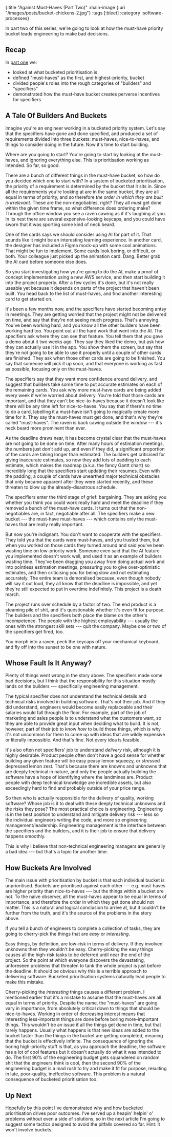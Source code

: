 {:title "Against Must-Haves (Part Two)"
 :main-image {:uri "/images/posts/bucket-chickens-2.jpg"}
 :tags [:bleet]
 :category :software-processes}

In part two of this series, we're going to look at how the must-have priority
bucket leads engineering to make bad decisions.

<!--more-->

## Recap

In [part one][] we:

- looked at what bucketed prioritisation is
- defined "must-haves" as the first, and highest-priority, bucket
- divided people's roles into the rough categories of "builders" and "specifiers"
- demonstrated how the must-have bucket creates perverse incentives for
  specifiers

[part one]: /blog/software-processes/against-must-haves-part-one/

## A Tale Of Builders And Buckets

Imagine you're an engineer working in a bucketed priority system. Let's say that
the specifiers have gone and done specified, and produced a set of requirements
divided into three buckets: must-haves, nice-to-haves, and things to consider
doing in the future. Now it's time to start building.

Where are you going to start? You're going to start by looking at the
must-haves, and ignoring everything else. This is prioritisation working as
intended. So far, so good.

There are a bunch of different things in the must-have bucket, so how do you
decided which one to start with? In a system of bucketed prioritisation, the
priority of a requirement is determined by the bucket that it sits in. Since all
the requirements you're looking at are in the same bucket, they are all equal in
terms of priority, and so therefore _the order in which they are built is
irrelevant_. These are the non-negotiables, right? They all _must_ get done
within the given time frame, so what difference does ordering make? Through the
office window you see a raven cawing as if it's laughing at you. In its nest
there are several expensive-looking keycaps, and you could have sworn that it
was sporting some kind of neck beard.

One of the cards says we should consider using AI for part of it. That sounds
like it might be an interesting learning experience. In another card, the
designer has included a Figma mock-up with some cool animations. That might be
fun to implement. Some cards look boring, or difficult, or both. Your colleague
just picked up the animation card. Dang. Better grab the AI card before someone
else does.

So you start investigating how you're going to do the AI, make a proof of
concept implementation using a new AWS service, and then start building it into
the project properly. After a few cycles it's done, but it's not really useable
yet because it depends on parts of the project that haven't been built. You head
back to the list of must-haves, and find another interesting card to get started
on.

It's been a few months now, and the specifiers have started becoming antsy in
meetings. They are getting worried that the project might not be delivered on
time, and say that they're not seeing much progress. That's annoying. You've
been working hard, and you know all the other builders have been working hard
too. You point out all the hard work that went into the AI. The specifiers ask
where they can see that feature. You tell them that you gave a demo about it two
weeks ago. They say they liked the demo, but ask how they can actually use it in
the app. You show them the screen, but say that they're not going to be able to
use it properly until a couple of other cards are finished. They ask when those
other cards are going to be finished. You say that someone will pick it up soon,
and that everyone is working as fast as possible, focusing only on the
must-haves.

The specifiers say that they want more confidence around delivery, and suggest
that builders take some time to put accurate estimates on each of the remaining
cards. You ask why more must-have cards are being added every week if we're
worried about delivery. You're told that those cards are important, and that
they can't be nice-to-haves because it doesn't look like there will be any time
left for nice-to-haves. You say that if there's no time to do a card, labelling
it a must-have isn't going to magically create more time for it. They say the
must-haves must get done, and that's why they're called "must-haves". The raven
is back cawing outside the window --- it's neck beard more prominent than ever.

As the deadline draws near, it has become crystal clear that the must-haves are
not going to be done on time. After many hours of estimation meetings, the
numbers just don't add up, and even if they did, a significant proportion of the
cards are taking longer than estimated. The builders get criticised for giving
inaccurate estimates, so now they add lots of padding to each estimate, which
makes the roadmap (a.k.a. the fancy Gantt chart) so incredibly long that the
specifiers start updating their resumes. Even with the padding, a couple of
cards have unearthed major technical obstacles that only became apparent after
they were started recently, and these threaten to blow up the already-disastrous
schedule.

The specifiers enter the third stage of grief: bargaining. They are asking you
whether you think you could work really hard and meet the deadline if they
removed a bunch of the must-have cards. It turns out that the non-negotiables
are, in fact, negotiable after all. The specifiers make a new bucket --- the
must-have must-haves --- which contains only the must-haves that are really
really important.

But now you're indignant. You don't want to cooperate with the specifiers. They
told you that the cards were must-haves, and you trusted them, but when you
worked on those cards they turned around and said you've been wasting time on
low-priority work. Someone even said that the AI feature you implemented doesn't
work well, and used it as an example of builders wasting time. They've been
dragging you away from doing actual work and into pointless estimation meetings,
pressuring you to give over-optimistic estimates, and then criticising you for
being slow and not estimating accurately. The entire team is demoralised
because, even though nobody will say it out loud, they all know that the
deadline is impossible, and yet they're still expected to put in overtime
indefinitely. This project is a death march.

The project runs over schedule by a factor of two. The end product is a steaming
pile of shit, and it's questionable whether it's even fit for purpose. The
builders and the specifiers both place the blame on the other's incompetence.
The people with the highest employability --- usually the ones with the
strongest skill sets --- quit the company. Maybe one or two of the specifiers
get fired, too.

You morph into a raven, peck the keycaps off your mechanical keyboard, and fly
off into the sunset to be one with nature.

## Whose Fault Is It Anyway?

Plenty of things went wrong in the story above. The specifiers made some bad
decisions, but I think that the responsibility for this situation mostly lands
on the builders --- specifically engineering management.

The typical specifier does not understand the technical details and technical
risks involved in building software. That's not their job. And if they did
understand, engineers would become easily replaceable and their salaries would
fall through the floor. For example, part of the job of marketing and sales
people is to understand what the customers want, so they are able to provide
great input when deciding what to build. It is not, however, part of their job
to know _how_ to build those things, which is why it's not uncommon for them to
come up with ideas that are wildly expensive or literally impossible. And that's
fine. Not every idea is feasible.

It's also often not specifiers' job to understand _delivery_ risk, although it
is highly desirable. Product people often don't have a good sense for whether
building any given feature will be easy peasy lemon squeezy, or stressed
depressed lemon zest. That's because there are knowns and unknowns that are
deeply technical in nature, and only the people actually building the software
have a hope of identifying where the landmines are. Product people with deep
technical knowledge are incredible assets, but also exceedingly hard to find and
probably outside of your price range.

So then who is actually responsible for the delivery of quality, working
software? Whose job is it to deal with these deeply technical unknowns and the
risks they pose? The most practical choice is engineering. Engineering is in the
best position to understand and mitigate delivery risk --- less so the individual
engineers writing the code, and more so engineering management/leadership.
Engineering management is the interface between the specifiers and the builders,
and it is their job to ensure that delivery happens smoothly.

This is why I believe that non-technical engineering managers are generally a
bad idea --- but that's a topic for another time.

## How Buckets Are Involved

The main issue with prioritisation by bucket is that each individual bucket is
unprioritised. Buckets are prioritised against each other --- e.g. must-haves
are higher priority than nice-to-haves --- but the things within a bucket are
not. To the naive observer, all the must-haves appear to be equal in terms of
importance, and therefore the order in which they get done should not matter.
This is a natural and logical conclusion to arrive at, but it couldn't be
further from the truth, and it's the source of the problems in the story above.

If you tell a bunch of engineers to complete a collection of tasks, they are
going to cherry-pick the things that are _easy_ or _interesting_.

Easy things, by definition, are low-risk in terms of delivery. If they involved
unknowns then they wouldn't be easy. Cherry-picking the easy things causes all
the high-risk tasks to be deferred until near the end of the project. So the
point at which everyone discovers the devastating, unforeseen problems that
threaten to tank the whole project is just before the deadline. It should be
obvious why this is a terrible approach to delivering software. Bucketed
prioritisation systems naturally lead people to make this mistake.

Cherry-picking the _interesting_ things causes a different problem. I mentioned
earlier that it's a mistake to assume that the must-haves are all equal in terms
of priority. Despite the name, the "must-haves" are going vary in importance,
from absolutely critical down to things that should be nice-to-haves. Working in
order of decreasing interest means that interesting less-important things are
done before boring more-important things. This wouldn't be an issue if all the
things get done in time, but that rarely happens. Usually what happens is that
new ideas are added to the bucket faster than the things in the bucket are
getting completed, meaning that the bucket is effectively infinite. The
consequence of ignoring the boring high-priority stuff is that, as you approach
the deadline, the software has a lot of cool features but it doesn't actually do
what it was intended to do. The first 90% of the engineering budget gets
squandered on random shit that the engineers think is cool, then the second 90%
of the engineering budget is a mad rush to try and make it fit for purpose,
resulting in late, poor-quality, ineffective software. This problem is a natural
consequence of bucketed prioritisation too.

## Up Next

Hopefully by this point I've demonstrated why and how bucketed prioritisation
drives poor outcomes. I've served up a heapin' helpin' o' problems without even
a side of solutions, so in the next article I'm going to suggest some tactics
designed to avoid the pitfalls covered so far. Hint: it won't involve buckets.
